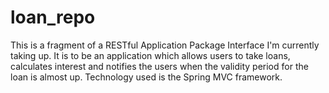 # loan_repo
This is a fragment of a RESTful Application Package Interface I'm currently taking up. It is to be an application which allows users to take loans, calculates interest and notifies the users when the validity period for the loan is almost up. Technology used is the Spring MVC framework.
